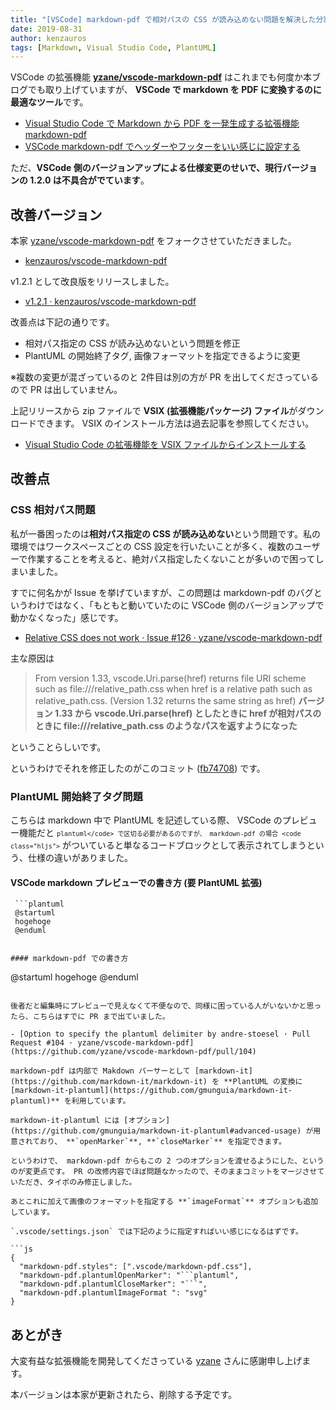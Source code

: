 ```yaml
---
title: "[VSCode] markdown-pdf で相対パスの CSS が読み込めない問題を解決した分家バージョンを作りました"
date: 2019-08-31
author: kenzauros
tags: [Markdown, Visual Studio Code, PlantUML]
---
```


VSCode の拡張機能 **[yzane/vscode-markdown-pdf](https://github.com/yzane/vscode-markdown-pdf)** はこれまでも何度か本ブログでも取り上げていますが、 **VSCode で markdown を PDF に変換するのに最適なツール**です。

- [Visual Studio Code で Markdown から PDF を一発生成する拡張機能 markdown-pdf](/vscode-markdown-pdf-extension/)
- [VSCode markdown-pdf でヘッダーやフッターをいい感じに設定する](/vscode-markdown-pdf-v1-header-footer-settings/)

ただ、**VSCode 側のバージョンアップによる仕様変更のせいで、現行バージョンの 1.2.0 は不具合がでています**。

## 改善バージョン

本家 [yzane/vscode-markdown-pdf](https://github.com/yzane/vscode-markdown-pdf) をフォークさせていただきました。

- [kenzauros/vscode-markdown-pdf](https://github.com/kenzauros/vscode-markdown-pdf)

v1.2.1 として改良版をリリースしました。

- [v1.2.1 · kenzauros/vscode-markdown-pdf](https://github.com/kenzauros/vscode-markdown-pdf/releases/tag/1.2.1_kenzauros)

改善点は下記の通りです。

- 相対パス指定の CSS が読み込めないという問題を修正
- PlantUML の開始終了タグ, 画像フォーマットを指定できるように変更

※複数の変更が混ざっているのと 2件目は別の方が PR を出してくださっているので PR は出していません。

上記リリースから zip ファイルで **VSIX (拡張機能パッケージ) ファイル**がダウンロードできます。 VSIX のインストール方法は過去記事を参照してください。

- [Visual Studio Code の拡張機能を VSIX ファイルからインストールする](/how-to-install-extension-in-visual-studio-code-with-vsix/)

## 改善点

### CSS 相対パス問題

私が一番困ったのは**相対パス指定の CSS が読み込めない**という問題です。私の環境ではワークスペースごとの CSS 設定を行いたいことが多く、複数のユーザーで作業することを考えると、絶対パス指定したくないことが多いので困ってしまいました。

すでに何名かが Issue を挙げていますが、この問題は markdown-pdf のバグというわけではなく、「もともと動いていたのに VSCode 側のバージョンアップで動かなくなった」感じです。

- [Relative CSS does not work · Issue #126 · yzane/vscode-markdown-pdf](https://github.com/yzane/vscode-markdown-pdf/issues/126)

主な原因は

> From version 1.33, vscode.Uri.parse(href) returns file URI scheme such as file:///relative_path.css when href is a relative path such as relative_path.css.
(Version 1.32 returns the same string as href)
> **バージョン 1.33 から vscode.Uri.parse(href) としたときに href が相対パスのときに file:///relative_path.css のようなパスを返すようになった**

ということらしいです。

というわけでそれを修正したのがこのコミット ([fb74708](https://github.com/kenzauros/vscode-markdown-pdf/commit/fb74708deb98653a30225e6190deb9482369ac4a)) です。

### PlantUML 開始終了タグ問題

こちらは markdown 中で PlantUML を記述している際、 VSCode のプレビュー機能だと <code class="hljs">```plantuml</code> で区切る必要があるのですが、 markdown-pdf の場合 <code class="hljs">```</code> がついていると単なるコードブロックとして表示されてしまうという、仕様の違いがありました。

#### VSCode markdown プレビューでの書き方 (要 PlantUML 拡張)

```
 ```plantuml
 @startuml
 hogehoge
 @enduml
 ```
```

#### markdown-pdf での書き方

```
 @startuml
 hogehoge
 @enduml
```

後者だと編集時にプレビューで見えなくて不便なので、同様に困っている人がいないかと思ったら、こちらはすでに PR まで出ていました。

- [Option to specify the plantuml delimiter by andre-stoesel · Pull Request #104 · yzane/vscode-markdown-pdf](https://github.com/yzane/vscode-markdown-pdf/pull/104)

markdown-pdf は内部で Makdown パーサーとして [markdown-it](https://github.com/markdown-it/markdown-it) を **PlantUML の変換に [markdown-it-plantuml](https://github.com/gmunguia/markdown-it-plantuml)** を利用しています。

markdown-it-plantuml には [オプション](https://github.com/gmunguia/markdown-it-plantuml#advanced-usage) が用意されており、 **`openMarker`**, **`closeMarker`** を指定できます。

というわけで、 markdown-pdf からもこの 2 つのオプションを渡せるようにした、というのが変更点です。 PR の改修内容でほぼ問題なかったので、そのままコミットをマージさせていただき、タイポのみ修正しました。

あとこれに加えて画像のフォーマットを指定する **`imageFormat`** オプションも追加しています。

`.vscode/settings.json` では下記のように指定すればいい感じになるはずです。

```js
{
  "markdown-pdf.styles": [".vscode/markdown-pdf.css"],
  "markdown-pdf.plantumlOpenMarker": "```plantuml",
  "markdown-pdf.plantumlCloseMarker": "```",
  "markdown-pdf.plantumlImageFormat ": "svg"
}
```

## あとがき

大変有益な拡張機能を開発してくださっている [yzane](https://github.com/yzane) さんに感謝申し上げます。

本バージョンは本家が更新されたら、削除する予定です。
